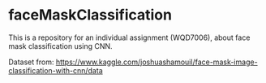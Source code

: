 # faceMaskClassification
This is a repository for an individual assignment (WQD7006), about face mask classification using CNN.

Dataset from: https://www.kaggle.com/joshuashamouil/face-mask-image-classification-with-cnn/data
